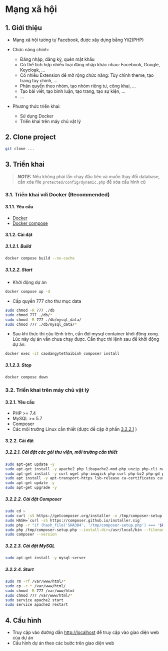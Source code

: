 # Mạng xã hội

## 1. Giới thiệu

- Mạng xã hội tương tự Facebook, được xây dựng bằng Yii2(PHP)
- Chức năng chính:

  - Đăng nhập, đăng ký, quên mật khẩu
  - Có thế tích hợp nhiều loại đăng nhập khác nhau: Facebook, Google, Keycloak, ...
  - Có nhiều Extension để mở rộng chức năng: Tùy chỉnh theme, tạo trang tùy chỉnh, ...
  - Phân quyền theo nhóm, tạo nhóm riêng tư, công khai, ...
  - Tạo bài viết, tạo bình luận, tạo trang, tạo sự kiện, ...
  - ...
- Phương thức triển khai:

  - Sử dụng Docker
  - Triển khai trên máy chủ vật lý

## 2. Clone project

```bash
git clone ...
```

## 3. Triển khai

> **_NOTE:_** Nếu không phải lần chạy đầu tiên và muốn thay đổi database, cần xóa file `protected/config/dynamic.php` để xóa cấu hình cũ

### 3.1. Triển khai với Docker (Recommended)

#### 3.1.1. Yêu cầu

- [Docker](https://docs.docker.com/get-docker/)
- [Docker compose](https://docs.docker.com/compose/install/)

#### 3.1.2. Cài đặt

##### 3.1.2.1. Build

```bash
docker compose build --no-cache
```

##### 3.1.2.2. Start

- Khởi động dự án

```bash
docker compose up -d
```

- Cấp quyền 777 cho thư mục data

```bash
sudo chmod -R 777 ./db
sudo chmod 777 ./db/*
sudo chmod -R 777 ./db/mysql_data/
sudo chmod 777 ./db/mysql_data/*
```

- Sau khi thực thi câu lệnh trên, cần đợi mysql container khởi động xong. Lúc này dự án vẫn chưa chạy được. Cần thực thi lệnh sau để khởi động dự án:

```bash
docker exec -it caodangytethaibinh composer install
```

##### 3.1.2.3. Stop

```bash
docker compose down
```

### 3.2. Triển khai trên máy chủ vật lý

#### 3.2.1. Yêu cầu

- PHP >= 7.4
- MySQL >= 5.7
- Composer
- Các môi trường Linux cần thiết (được đề cập ở phần [3.2.2.1](#3221-cài-đặt-các-gói-thư-viện-môi-trường-cần-thiết) )

#### 3.2.2. Cài đặt

##### 3.2.2.1. Cài đặt các gói thư viện, môi trường cần thiết

```bash
sudo apt-get update -y
sudo apt-get install -y apache2 php libapache2-mod-php unzip php-cli nano apache2-utils 
sudo apt-get install -y curl wget php-imagick php-curl php-bz2 php-gd php-intl php-mbstring php-mysql php-zip php-apcu php-xml php-ldap php-dom php-simplexml
sudo apt install -y apt-transport-https lsb-release ca-certificates curl dirmngr gnupg
sudo apt-get update -y
sudo apt-get upgrade -y
```

##### 3.2.2.2. Cài đặt Composer

```bash
sudo cd ~
sudo curl -sS https://getcomposer.org/installer -o /tmp/composer-setup.php
sudo HASH=`curl -sS https://composer.github.io/installer.sig`
sudo php -r "if (hash_file('SHA384', '/tmp/composer-setup.php') === '$HASH') { echo 'Installer verified'; } else { echo 'Installer corrupt'; unlink('composer-setup.php'); } echo PHP_EOL;"
sudo php /tmp/composer-setup.php --install-dir=/usr/local/bin --filename=composer
sudo composer --version
```

##### 3.2.2.3. Cài đặt MySQL

```bash
sudo apt-get install -y mysql-server
```

##### 3.2.2.4. Start

```bash
sudo rm -rf /var/www/html/*
sudo cp -r * /var/www/html/
sudo chmod -R 777 /var/www/html
sudo chmod 777 /var/www/html/*
sudo service apache2 start
sudo service apache2 restart
```

## 4. Cấu hình

- Truy cập vào đường dẫn [http://localhost](http://localhost) để truy cập vào giao diện web của dự án
- Cấu hình dự án theo các bước trên giao diện web
